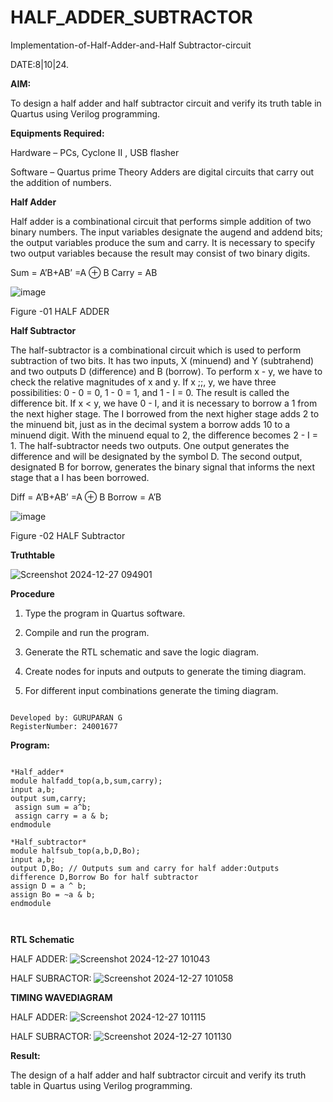 

# HALF_ADDER_SUBTRACTOR

Implementation-of-Half-Adder-and-Half Subtractor-circuit

DATE:8|10|24.

**AIM:**

To design a half adder and half subtractor circuit and verify its truth table in Quartus using Verilog programming.

**Equipments Required:**

Hardware – PCs, Cyclone II , USB flasher 

Software – Quartus prime Theory Adders are digital circuits that carry out the addition of numbers.

**Half Adder**

Half adder is a combinational circuit that performs simple addition of two binary numbers. The input variables designate the augend and addend bits; the output variables produce the sum and carry. It is necessary to specify two output variables because the result may consist of two binary digits.

Sum = A’B+AB’ =A ⊕ B Carry = AB

![image](https://github.com/naavaneetha/HALF_ADDER_SUBTRACTOR/assets/154305477/bd4a0b2c-cdbc-4184-ab08-81578f121e1f)

Figure -01 HALF ADDER

**Half Subtractor**

The half-subtractor is a combinational circuit which is used to perform subtraction of two bits. It has two inputs, X (minuend) and Y (subtrahend) and two outputs D (difference) and B (borrow). To perform x - y, we have to check the relative magnitudes of x and y. If x ;;, y, we have three possibilities: 0 - 0 = 0, 1 - 0 = 1, and 1 - I = 0. The result is called the difference bit. If x < y, we have 0 - I, and it is necessary to borrow a 1 from the next higher stage. The I borrowed from the next higher stage adds 2 to the minuend bit, just as in the decimal system a borrow adds 10 to a minuend digit. With the minuend equal to 2, the difference becomes 2 - I = 1. The half-subtractor needs two outputs. One output generates the difference and will be designated by the symbol D. The second output, designated B for borrow, generates the binary signal that informs the next stage that a I has been borrowed. 

Diff = A’B+AB’ =A ⊕ B
Borrow = A’B

 ![image](https://github.com/naavaneetha/HALF_ADDER_SUBTRACTOR/assets/154305477/d76b099c-513f-4e7c-843a-e2fd028a531a)

Figure -02 HALF Subtractor

**Truthtable**


![Screenshot 2024-12-27 094901](https://github.com/user-attachments/assets/a11a48a6-13e1-4a75-9f88-e40810b60828)




**Procedure**

1.	Type the program in Quartus software.

2.	Compile and run the program.

3.	Generate the RTL schematic and save the logic diagram.

4.	Create nodes for inputs and outputs to generate the timing diagram.

5.	For different input combinations generate the timing diagram.

~~~

Developed by: GURUPARAN G
RegisterNumber: 24001677
~~~

**Program:**

~~~

*Half_adder*
module halfadd_top(a,b,sum,carry);
input a,b;
output sum,carry; 
 assign sum = a^b;
 assign carry = a & b;
endmodule

*Half_subtractor*
module halfsub_top(a,b,D,Bo);
input a,b;
output D,Bo; // Outputs sum and carry for half adder:Outputs difference D,Borrow Bo for half subtractor
assign D = a ^ b;
assign Bo = ~a & b;
endmodule



~~~






**RTL Schematic**

HALF ADDER:
![Screenshot 2024-12-27 101043](https://github.com/user-attachments/assets/771cd95b-ef8e-4ecd-977d-08ed82613df9)

HALF SUBRACTOR:
![Screenshot 2024-12-27 101058](https://github.com/user-attachments/assets/6c4560df-e315-4ba0-804c-79e6d9ed166e)



**TIMING  WAVEDIAGRAM**

HALF ADDER:
![Screenshot 2024-12-27 101115](https://github.com/user-attachments/assets/5273c752-6b27-48ba-ab29-3ef32424e5d4)

HALF SUBRACTOR:
![Screenshot 2024-12-27 101130](https://github.com/user-attachments/assets/a558692f-956e-4de7-b681-881bd8a51220)



**Result:**


The design of a half adder and half subtractor circuit and verify its truth table in Quartus using Verilog programming.
